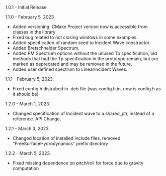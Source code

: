 
1.0.1 - Initial Release 

1.1.0 - February 5, 2023
- Added versioning. CMake Project version now is accessible from classes in the library
- Fixed bug related to not closing windows in some examples.
- Added specification of random seed to Incident Wave constructor
- Added Bretschneider Spectrum.
- Added PM Spectrum options without the unused Tp specification, old methods that had the Tp specification in the prototype remain, but are marked as deprecated and may be removed in the future.
- Added user defined spectrum to LinearIncident Waves.

1.1.1 - February 5, 2023.
- Fixed config.h distrubed in .deb file (was config.h.in, now is config.h as it should be)

1.2.0 - March 1, 2023.
- Changed specification of Incident wave to a shared_ptr, instead of a reference.  API Change.

1.2.1 - March 3, 2023.
- Changed location of installed include files, removed "FreeSurfaceHydrodynamics" prefix directory

1.2.2 - March 5, 2023.
- Fixed missing dependence on pitch/roll for force due to gravity computation
